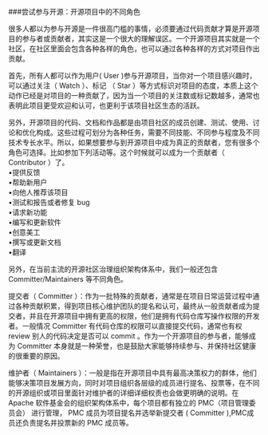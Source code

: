 ###尝试参与开源：开源项目中的不同角色

很多人都以为参与开源是一件很高门槛的事情，必须要通过代码贡献才算是开源项目的参与者或贡献者，其实这是一个很大的理解误区。一个开源项目其实就是一个社区，在社区里面会包含各种各样的角色，也可以通过各种各样的方式对项目作出贡献。

首先，所有人都可以作为用户( User )参与开源项目，当你对一个项目感兴趣时，可以通过关注（ Watch ）、标记 （ Star ）等方式标识对项目的态度，本质上这个动作已经是对项目的一种贡献了，因为当一个项目的关注数或标记数越多，通常也表明此项目更受欢迎和认可，也更利于该项目社区生态的活跃。

另外，开源项目的代码、文档和作品都是由项目社区的成员创建、测试、使用、讨论和优化构成。这些过程可划分为各种任务，需要不同技能、不同参与程度及不同技术专长水平。所以，如果想要参与到开源项目中成为真正的贡献者，您有很多个角色可选择。比如参加下列活动等。这个时候就可以成为一个贡献者（ Contributor ）了。<br>
•提供反馈<br>
•帮助新用户<br>
•向他人推荐该项目<br>
•测试和报告或者修复 bug<br>
•请求新功能<br>
•编写和更新软件<br>
•创意美工<br>
•撰写或更新文档<br>
•翻译<br>

另外，在当前主流的开源社区治理组织架构体系中，我们一般还包含 Committer/Maintainers 等不同角色。

提交者（ Committer ）：作为一批特殊的贡献者，通常是在项目日常运营过程中通过各种贡献积累，得到项目核心维护团队的提名和认可，最终从一般贡献者成为提交者，并且在开源项目中拥有更高的权限，他们是拥有代码仓库写操作权限的开发者。一般情况 Committer 有代码仓库的权限可以直接提交代码，通常也有权 review 别人的代码决定是否可以 commit 。作为一个开源项目的参与者，能够成为 Committer 本身就是一种荣誉，也是鼓励大家能够持续参与、并保持社区健康的很重要的原因。

维护者（ Maintainers ）：一般是指在开源项目中具有最高决策权力的群体，他们能够决策项目发展方向，同时对项目组织各层级的成员进行提名、投票等，在不同的开源组织或项目里面针对维护者的详细详细权责也会做更明确的说明。在 Apache 软件基金会的组织架构体系中，每个项目都有独立的 PMC（项目管理委员会） 进行管理， PMC 成员为项目提名并选举新提交者 ( Committer ),PMC成员还负责提名并投票新的 PMC 成员等。
